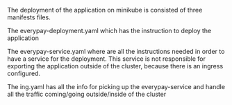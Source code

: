 The deployment of the application on minikube is consisted of three manifests files.

The everypay-deployment.yaml which has the instruction to deploy the application

The everypay-service.yaml where are all the instructions needed in order to have a service for the deployment. This service is not responsible for exporting the application outside of the cluster, because there is an ingress configured.

The ing.yaml has all the info for picking up the everypay-service and handle all the traffic coming/going outside/inside of the cluster
